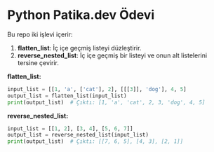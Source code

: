 # Python Patika.dev Ödevi

Bu repo iki işlevi içerir:

1. **flatten_list**: İç içe geçmiş listeyi düzleştirir.
2. **reverse_nested_list**: İç içe geçmiş bir listeyi ve onun alt listelerini tersine çevirir.

**flatten_list:**

```python
input_list = [[1, 'a', ['cat'], 2], [[[3]], 'dog'], 4, 5]
output_list = flatten_list(input_list)
print(output_list)  # Çıktı: [1, 'a', 'cat', 2, 3, 'dog', 4, 5]
```

**reverse_nested_list:**

```python
input_list = [[1, 2], [3, 4], [5, 6, 7]]
output_list = reverse_nested_list(input_list)
print(output_list)  # Çıktı: [[7, 6, 5], [4, 3], [2, 1]]
```
